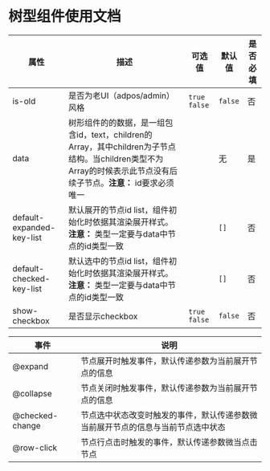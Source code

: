 # 树型组件使用文档

| 属性                        | 描述                                       | 可选值            | 默认值     | 是否必填 |
| ------------------------- | ---------------------------------------- | -------------- | ------- | ---- |
| is-old                    | 是否为老UI（adpos/admin）风格                    | `true` `false` | `false` | 否    |
| data                      | 树形组件的的数据，是一组包含id，text，children的Array，其中children为子节点结构。当children类型不为Array的时候表示此节点没有后续子节点。**注意：** id要求必须唯一 |                | 无       | 是    |
| default-expanded-key-list | 默认展开的节点id list，组件初始化时依据其渲染展开样式。**注意：** 类型一定要与data中节点的id类型一致 |                | `[]`    | 否    |
| default-checked-key-list  | 默认选中的节点id list，组件初始化时依据其渲染展开样式。**注意：** 类型一定要与data中节点的id类型一致 |                | `[]`    | 否    |
| show-checkbox             | 是否显示checkbox                             | `true` `false` | `false` | 否    |

| 事件              | 说明                                       |
| --------------- | ---------------------------------------- |
| @expand         | 节点展开时触发事件，默认传递参数为当前展开节点的信息               |
| @collapse       | 节点关闭时触发事件，默认传递参数为当前展开节点的信息               |
| @checked-change | 节点选中状态改变时触发的事件，默认传递参数微当前展开节点的信息与当前节点选中状态 |
| @row-click      | 节点行点击时触发的事件，默认传递参数微当点击节点                 |
